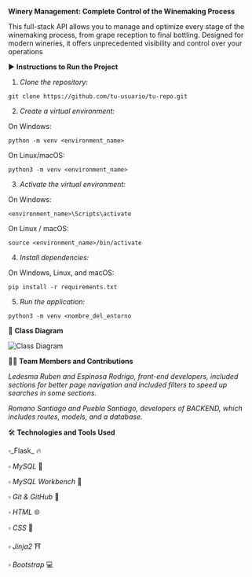 **Winery Management: Complete Control of the Winemaking Process** 

This full-stack API allows you to manage and optimize every stage of the winemaking process, from grape reception to final bottling. Designed for modern wineries, it offers unprecedented visibility and control over your operations

▶️ **Instructions to Run the Project**
1. _Clone the repository:_


`git clone https://github.com/tu-usuario/tu-repo.git`


2. _Create a virtual environment:_

  On Windows:

`python -m venv <environment_name>`


  On Linux/macOS:

`python3 -m venv <environment_name>`


3. _Activate the virtual environment:_

  On Windows:

`<environment_name>\Scripts\activate`

  On Linux / macOS:

`source <environment_name>/bin/activate`


4. _Install dependencies:_

On Windows, Linux, and macOS:

`pip install -r requirements.txt`


5. _Run the application:_

`python3 -m venv <nombre_del_entorno` 

🧩 **Class Diagram**

![Class Diagram]("Winery_Diagram.jpg")

🧑‍💻 **Team Members and Contributions**

_Ledesma Ruben and Espinosa Rodrigo, front-end developers, included sections for better page navigation and included filters to speed up searches in some sections._

_Romano Santiago and Puebla Santiago, developers of BACKEND, which includes routes, models, and a database._

🛠️ **Technologies and Tools Used**

▫️_Flask_ 🔥

▫️ _MySQL_ 🐬

▫️ _MySQL Workbench_ 🧰

▫️ _Git & GitHub_ 🔧

▫️ _HTML_ 🌐

▫️ _CSS_ 🎨

▫️ _Jinja2_ ⛩️

▫️ _Bootstrap_ 💻